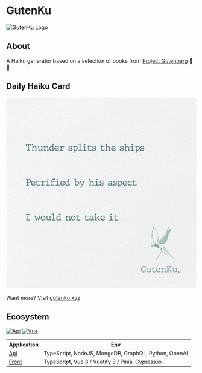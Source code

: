 # GutenKu

![GutenKu Logo](/doc/img/logo/gutenku.png)

## About

A Haiku generator based on a selection of books from [Project Gutenberg](https://gutenberg.org) 🌸 🗻

## Daily Haiku Card

![Daily Haiku Card](/doc/img/daily_haiku_card.jpg)

Want more? Visit [gutenku.xyz](https://gutenku.xyz)

## Ecosystem

[![Api](https://github.com/heristop/gutenku/actions/workflows/api.yaml/badge.svg)](https://github.com/heristop/gutenku/actions/workflows/api.yaml) [![Vue](https://github.com/heristop/gutenku/actions/workflows/vue.yaml/badge.svg)](https://github.com/heristop/gutenku/actions/workflows/vue.yaml)

| Application | Env |
| --- | --- |
| [Api](/gutenku-api/README.md#installation) | TypeScript, NodeJS, MongoDB, GraphQL, Python, OpenAI |
| [Front](/gutenku-vue/README.md#installation) | TypeScript, Vue 3 / Vuetify 3 / Pinia, Cypress.io |
